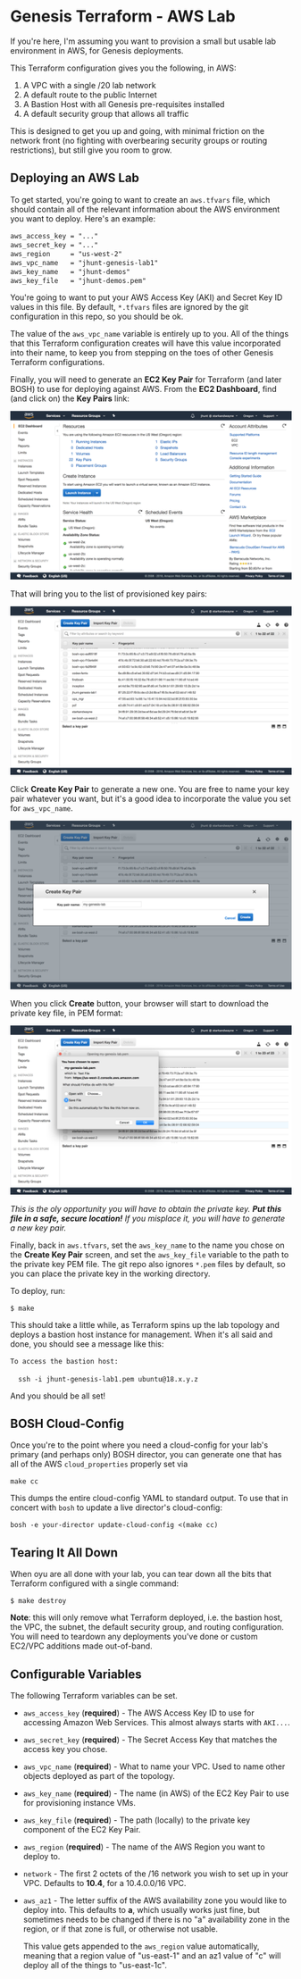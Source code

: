 Genesis Terraform - AWS Lab
===========================

If you're here, I'm assuming you want to provision a small but
usable lab environment in AWS, for Genesis deployments.

This Terraform configuration gives you the following, in AWS:

1. A VPC with a single /20 lab network
2. A default route to the public Internet
3. A Bastion Host with all Genesis pre-requisites installed
4. A default security group that allows all traffic

This is designed to get you up and going, with minimal friction on
the network front (no fighting with overbearing security groups or
routing restrictions), but still give you room to grow.



Deploying an AWS Lab
--------------------

To get started, you're going to want to create an `aws.tfvars`
file, which should contain all of the relevant information about
the AWS environment you want to deploy.  Here's an example:

```
aws_access_key = "..."
aws_secret_key = "..."
aws_region     = "us-west-2"
aws_vpc_name   = "jhunt-genesis-lab1"
aws_key_name   = "jhunt-demos"
aws_key_file   = "jhunt-demos.pem"
```

You're going to want to put your AWS Access Key (AKI) and Secret
Key ID values in this file.  By default, `*.tfvars` files are
ignored by the git configuration in this repo, so you should be
ok.

The value of the `aws_vpc_name` variable is entirely up to you.
All of the things that this Terraform configuration creates will
have this value incorporated into their name, to keep you from
stepping on the toes of other Genesis Terraform configurations.

Finally, you will need to generate an **EC2 Key Pair** for
Terraform (and later BOSH) to use for deploying against AWS.  From
the **EC2 Dashboard**, find (and click on) the **Key Pairs** link:

![The EC2 Dashboard, and the Key Pairs link](docs/ec2.png)

That will bring you to the list of provisioned key pairs:

![The EC2 Key Pairs UI](docs/ec2-keypairs.png)

Click **Create Key Pair** to generate a new one.  You are free to
name your key pair whatever you want, but it's a good idea
to incorporate the value you set for `aws_vpc_name`.

![The "Create Key Pair" form](docs/ec2-create-keypair.png)

When you click **Create** button, your browser will start to
download the private key file, in PEM format:

![Downloading the Private Key](docs/ec2-download-key.png)

_This is the oly opportunity you will have to obtain the private
key.  **Put this file in a safe, secure location!** If you
misplace it, you will have to generate a new key pair._

Finally, back in `aws.tfvars`, set the `aws_key_name` to the name
you chose on the **Create Key Pair** screen, and set the
`aws_key_file` variable to the path to the private key PEM file.
The git repo also ignores `*.pem` files by default, so you can
place the private key in the working directory.

To deploy, run:

```
$ make
```

This should take a little while, as Terraform spins up the lab
topology and deploys a bastion host instance for management.  When
it's all said and done, you should see a message like this:

```
To access the bastion host:

  ssh -i jhunt-genesis-lab1.pem ubuntu@18.x.y.z
```

And you should be all set!



BOSH Cloud-Config
-----------------

Once you're to the point where you need a cloud-config for your
lab's primary (and perhaps only) BOSH director, you can generate
one that has all of the AWS `cloud_properties` properly set via

```
make cc
```

This dumps the entire cloud-config YAML to standard output.  To
use that in concert with `bosh` to update a live director's
cloud-config:

```
bosh -e your-director update-cloud-config <(make cc)
```



Tearing It All Down
-------------------

When oyu are all done with your lab, you can tear down all the
bits that Terraform configured with a single command:

```
$ make destroy
```

**Note**: this will only remove what Terraform deployed, i.e. the
bastion host, the VPC, the subnet, the default security group, and
routing configuration.  You will need to teardown any deployments
you've done or custom EC2/VPC additions made out-of-band.



Configurable Variables
----------------------

The following Terraform variables can be set.

- `aws_access_key` (**required**) - The AWS Access Key ID to use
  for accessing Amazon Web Services.  This almost always starts
  with `AKI...`.

- `aws_secret_key` (**required**) - The Secret Access Key that
  matches the access key you chose.

- `aws_vpc_name` (**required**) - What to name your VPC.  Used to
  name other objects deployed as part of the topology.

- `aws_key_name` (**required**) - The name (in AWS) of the EC2 Key
  Pair to use for provisioning instance VMs.

- `aws_key_file` (**required**) - The path (locally) to the
  private key component of the EC2 Key Pair.

- `aws_region` (**required**) - The name of the AWS Region you
  want to deploy to.

- `network` - The first 2 octets of the /16 network you wish to
  set up in your VPC.  Defaults to **10.4**, for a 10.4.0.0/16
  VPC.

- `aws_az1` - The letter suffix of the AWS availability zone you
  would like to deploy into.  This defaults to **a**, which
  usually works just fine, but sometimes needs to be changed if
  there is no "a" availability zone in the region, or if that zone
  is full, or otherwise not usable.

  This value gets appended to the `aws_region` value
  automatically, meaning that a region value of "us-east-1" and an
  az1 value of "c" will deploy all of the things to "us-east-1c".
